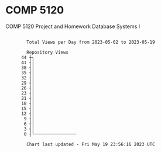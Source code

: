 # COMP 5120
COMP 5120 Project and Homework 
Database Systems I

```

        Total Views per Day from 2023-05-02 to 2023-05-19

        Repository Views
      44 ┼╮
      41 ┤│
      38 ┤│
      35 ┤│
      32 ┤│
      29 ┤│
      26 ┤│
      23 ┤│
      21 ┤│
      18 ┤│
      15 ┤│
      12 ┤│
       9 ┤│
       6 ┤│
       3 ┤│
       0 ┤╰────────────────

        Chart last updated - Fri May 19 23:56:16 2023 UTC
        
```
